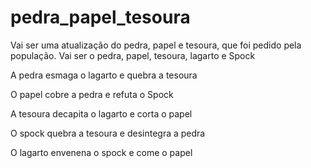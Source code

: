 # pedra_papel_tesoura

<p>Vai ser uma atualização do pedra, papel e tesoura, que foi pedido pela população. Vai ser o pedra, papel, tesoura, lagarto e Spock<p>
<p>A pedra esmaga o lagarto e quebra a tesoura<p>
<p>O papel cobre a pedra e refuta o Spock<p>
<p>A tesoura decapita o lagarto e corta o papel<p>
<p>O spock quebra a tesoura e desintegra a pedra<p>
<p>O lagarto envenena o spock e come o papel<p>
